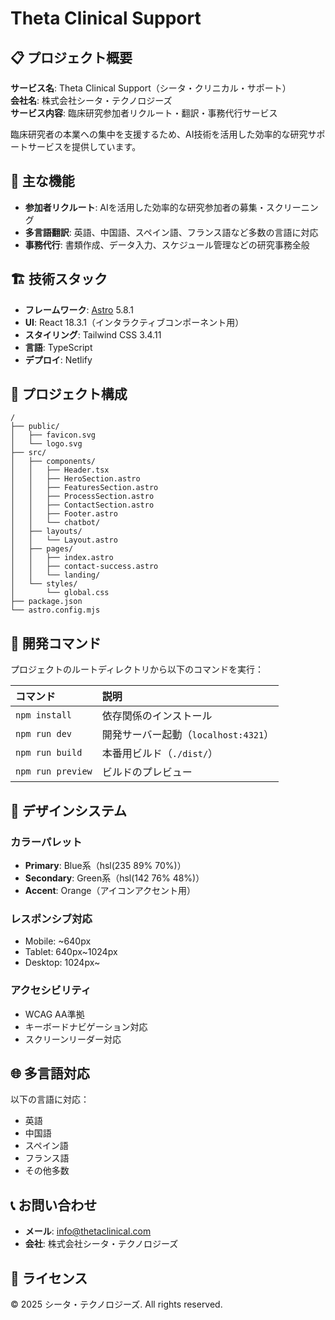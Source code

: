 # Theta Clinical Support

## 📋 プロジェクト概要

**サービス名**: Theta Clinical Support（シータ・クリニカル・サポート）  
**会社名**: 株式会社シータ・テクノロジーズ  
**サービス内容**: 臨床研究参加者リクルート・翻訳・事務代行サービス

臨床研究者の本業への集中を支援するため、AI技術を活用した効率的な研究サポートサービスを提供しています。

## 🚀 主な機能

- **参加者リクルート**: AIを活用した効率的な研究参加者の募集・スクリーニング
- **多言語翻訳**: 英語、中国語、スペイン語、フランス語など多数の言語に対応
- **事務代行**: 書類作成、データ入力、スケジュール管理などの研究事務全般

## 🏗️ 技術スタック

- **フレームワーク**: [Astro](https://astro.build/) 5.8.1
- **UI**: React 18.3.1（インタラクティブコンポーネント用）
- **スタイリング**: Tailwind CSS 3.4.11
- **言語**: TypeScript
- **デプロイ**: Netlify

## 📂 プロジェクト構成

```text
/
├── public/
│   ├── favicon.svg
│   └── logo.svg
├── src/
│   ├── components/
│   │   ├── Header.tsx
│   │   ├── HeroSection.astro
│   │   ├── FeaturesSection.astro
│   │   ├── ProcessSection.astro
│   │   ├── ContactSection.astro
│   │   ├── Footer.astro
│   │   └── chatbot/
│   ├── layouts/
│   │   └── Layout.astro
│   ├── pages/
│   │   ├── index.astro
│   │   ├── contact-success.astro
│   │   └── landing/
│   └── styles/
│       └── global.css
├── package.json
└── astro.config.mjs
```

## 🧞 開発コマンド

プロジェクトのルートディレクトリから以下のコマンドを実行：

| コマンド | 説明 |
| :--- | :--- |
| `npm install` | 依存関係のインストール |
| `npm run dev` | 開発サーバー起動（`localhost:4321`） |
| `npm run build` | 本番用ビルド（`./dist/`） |
| `npm run preview` | ビルドのプレビュー |

## 🎨 デザインシステム

### カラーパレット
- **Primary**: Blue系（hsl(235 89% 70%)）
- **Secondary**: Green系（hsl(142 76% 48%)）
- **Accent**: Orange（アイコンアクセント用）

### レスポンシブ対応
- Mobile: ~640px
- Tablet: 640px~1024px
- Desktop: 1024px~

### アクセシビリティ
- WCAG AA準拠
- キーボードナビゲーション対応
- スクリーンリーダー対応

## 🌐 多言語対応

以下の言語に対応：
- 英語
- 中国語
- スペイン語
- フランス語
- その他多数

## 📞 お問い合わせ

- **メール**: info@thetaclinical.com
- **会社**: 株式会社シータ・テクノロジーズ

## 📄 ライセンス

© 2025 シータ・テクノロジーズ. All rights reserved.